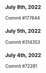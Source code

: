 ### July 8th, 2022

Commit #177644

### July 5th, 2022

Commit #314353


### July 4th, 2022

Commit #72281
